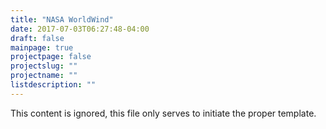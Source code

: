 ```yaml
---
title: "NASA WorldWind"
date: 2017-07-03T06:27:48-04:00
draft: false
mainpage: true
projectpage: false
projectslug: ""
projectname: ""
listdescription: ""
---
```


This content is ignored, this file only serves to initiate the proper template.